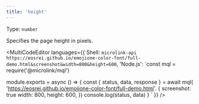 ```yaml
---
title: 'height'
--- 
```


Type: `number`<br/>

Specifies the page height in pixels.

<MultiCodeEditor languages={{
  Shell: `microlink-api https://eosrei.github.io/emojione-color-font/full-demo.html&screenshot&width=800&height=600`,
  'Node.js': `const mql = require('@microlink/mql')
 
module.exports = async () => {
  const { status, data, response } = await mql(
    'https://eosrei.github.io/emojione-color-font/full-demo.html'. { 
      screenshot: true
      width: 800,
      height: 600,
  })
  console.log(status, data)
}
  `
  }} 
/>
